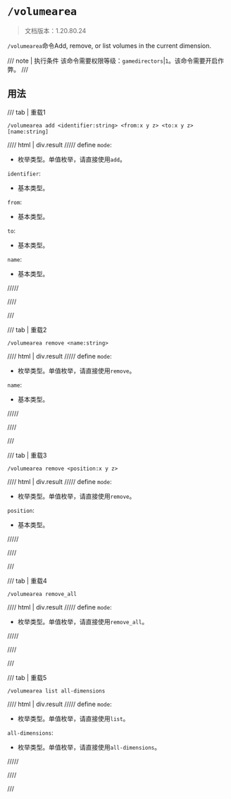 # `/volumearea`

> 文档版本：1.20.80.24

`/volumearea`命令Add, remove, or list volumes in the current dimension.

/// note | 执行条件
该命令需要权限等级：`gamedirectors`|`1`。该命令需要开启作弊。
///

## 用法

/// tab | 重载1
```mcfunction
/volumearea add <identifier:string> <from:x y z> <to:x y z> [name:string]
```

//// html | div.result
///// define
`mode`: <!-- md:samp VolumeAreaAdd -->

- 枚举类型。单值枚举，请直接使用`add`。

`identifier`: <!-- md:samp string -->

- 基本类型。

`from`: <!-- md:samp x y z -->

- 基本类型。

`to`: <!-- md:samp x y z -->

- 基本类型。

`name`: <!-- md:samp string -->

- 基本类型。


/////

////

///

/// tab | 重载2
```mcfunction
/volumearea remove <name:string>
```

//// html | div.result
///// define
`mode`: <!-- md:samp VolumeAreaRemove -->

- 枚举类型。单值枚举，请直接使用`remove`。

`name`: <!-- md:samp string -->

- 基本类型。


/////

////

///

/// tab | 重载3
```mcfunction
/volumearea remove <position:x y z>
```

//// html | div.result
///// define
`mode`: <!-- md:samp VolumeAreaRemove -->

- 枚举类型。单值枚举，请直接使用`remove`。

`position`: <!-- md:samp x y z -->

- 基本类型。


/////

////

///

/// tab | 重载4
```mcfunction
/volumearea remove_all
```

//// html | div.result
///// define
`mode`: <!-- md:samp VolumeAreaRemoveAll -->

- 枚举类型。单值枚举，请直接使用`remove_all`。


/////

////

///

/// tab | 重载5
```mcfunction
/volumearea list all-dimensions
```

//// html | div.result
///// define
`mode`: <!-- md:samp VolumeAreaList -->

- 枚举类型。单值枚举，请直接使用`list`。

`all-dimensions`: <!-- md:samp VolumeAreaAllDimensions -->

- 枚举类型。单值枚举，请直接使用`all-dimensions`。


/////

////

///
